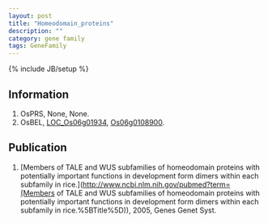 ```yaml
---
layout: post
title: "Homeodomain_proteins"
description: ""
category: gene family
tags: GeneFamily
---
```

{% include JB/setup %}

## Information
1. OsPRS, None, None.
2. OsBEL, [LOC_Os06g01934](http://rice.plantbiology.msu.edu/cgi-bin/ORF_infopage.cgi?orf=LOC_Os06g01934), [Os06g0108900](http://rapdb.dna.affrc.go.jp/viewer/gbrowse_details/irgsp1?name=Os06g0108900).

## Publication
1. [Members of TALE and WUS subfamilies of homeodomain proteins with potentially important functions in development form dimers within each subfamily in rice.](http://www.ncbi.nlm.nih.gov/pubmed?term=(Members of TALE and WUS subfamilies of homeodomain proteins with potentially important functions in development form dimers within each subfamily in rice.%5BTitle%5D)), 2005, Genes Genet Syst.


